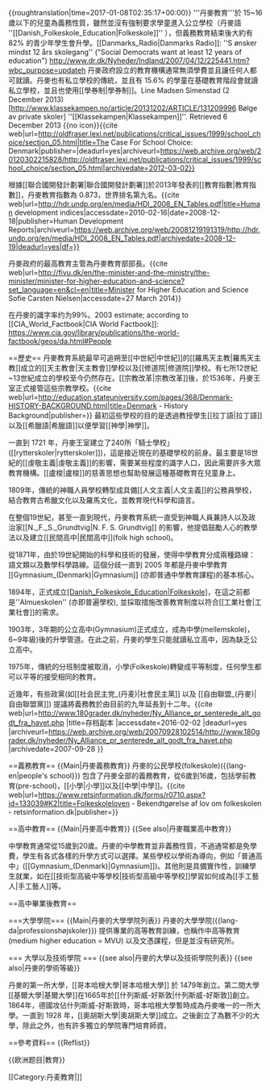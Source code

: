 {{roughtranslation|time=2017-01-08T02:35:17+00:00}}
'''丹麥教育'''於 15~16歲以下的兒童為義務性質，雖然並沒有強制要求學童進入公立學校（丹麥語 ''[[Danish_Folkeskole_Education|Folkeskole]]'' ），但義務教育結束後大約有 82% 的青少年學生會升學。<ref name="dr">[[Danmarks_Radio|Danmarks Radio]]: ''S ønsker mindst 12 års skolegang'' ("Social Democrats want at least 12 years of education") http://www.dr.dk/Nyheder/Indland/2007/04/12/225441.htm?wbc_purpose=updateh</ref> 丹麥政府設立的教育機構通常無須學費並且讓任何人都可就讀。丹麥也有私立學校的傳統，並且有 15.6% 的學童在基礎教育階段會就讀私立學校，並且也使用[[學券制|學券制]]。<ref>Line Madsen Simenstad (2 December 2013) [http://www.klassekampen.no/article/20131202/ARTICLE/131209996 Bølge av private skoler] ''[[Klassekampen|Klassekampen]]''. Retrieved 6 December 2013 {{no icon}}</ref><ref name="UVM-Private">{{cite web|url=http://oldfraser.lexi.net/publications/critical_issues/1999/school_choice/section_05.html|title=The Case For School Choice: Denmark|publisher=|deadurl=yes|archiveurl=https://web.archive.org/web/20120302215828/http://oldfraser.lexi.net/publications/critical_issues/1999/school_choice/section_05.html|archivedate=2012-03-02}}</ref>

根據[[聯合國開發計劃署|聯合國開發計劃署]]於2013年發表的[[教育指數|教育指數]]，丹麥教育指數為 0.873，世界排名第九名。<ref>{{cite web|url=http://hdr.undp.org/en/media/HDI_2008_EN_Tables.pdf|title=Human development indices|accessdate=2010-02-16|date=2008-12-18|publisher=Human Development Reports|archiveurl=https://web.archive.org/web/20081219191319/http://hdr.undp.org/en/media/HDI_2008_EN_Tables.pdf|archivedate=2008-12-19|deadurl=yes|df=}}</ref>

丹麥政府的最高教育主管為丹麥教育部部長。<ref>{{cite web|url=http://fivu.dk/en/the-minister-and-the-ministry/the-minister/minister-for-higher-education-and-science?set_language=en&cl=en|title=Minister for Higher Education and Science Sofie Carsten Nielsen|accessdate=27 March 2014}}</ref>

在丹麥的識字率约为99%。<ref>2003 estimate; according to [[CIA_World_Factbook|CIA World Factbook]]: https://www.cia.gov/library/publications/the-world-factbook/geos/da.html#People</ref>

==歷史==
丹麥教育系統最早可追朔至[[中世紀|中世紀]]的[[羅馬天主教|羅馬天主教]]成立的[[天主教會|天主教會]]學校以及[[修道院|修道院]]學校。有七所12世紀~13世紀成立的學校至今仍然存在。[[宗教改革|宗教改革]]後，於1536年，丹麥王室正式接管這些宗教學校。<ref>{{cite web|url=http://education.stateuniversity.com/pages/368/Denmark-HISTORY-BACKGROUND.html|title=Denmark - History  Background|publisher=}}</ref> 最初這些學校的目的是透過教授學生[[拉丁語|拉丁語]]以及[[希臘語|希臘語]]以便學習[[神學|神學]]。

一直到 1721 年，丹麥王室建立了240所「騎士學校」([[rytterskoler|rytterskoler]])，這是接近現在的基礎學校的前身。最主要是18世紀的[[虔敬主義|虔敬主義]]的影響，需要某些程度的識字人口，因此需要許多大眾教育機構。[[盧梭|盧梭]]的慈善思想也幫助發展這種基礎教育在兒童身上。

1809年，傳統的神職人員學校轉型成具備[[人文主義|人文主義]]的公務員學校，結合教育古希臘文化以及羅馬文化，並教育現代科學和語言。

在整個19世紀，甚至一直到現代，丹麥教育系統一直受到神職人員兼詩人以及政治家[[N._F._S._Grundtvig|N. F. S. Grundtvig]] 的影響，他提倡鼓勵人心的教學法以及建立[[民間高中|民間高中]](folk high school)。

從1871年，由於19世紀開始的科學和技術的發展，使得中學教育分成兩種路線：語文類以及數學科學路線。這個分歧一直到 2005 年都是丹麥中學教育[[Gymnasium_(Denmark)|Gymnasium]] (亦即普通中學教育課程)的基本核心。

1894年，正式成立[[Danish_Folkeskole_Education|Folkeskole]](公立學校，由政府建立的[[小學教育|小學教育]]系統)，在這之前都是''Almueskolen'' (亦即普遍學校), 並採取措施改善教育制度以符合[[工業社會|工業社會]]的需求。

1903年，3年期的公立高中(Gymnasium)正式成立，成為中學(mellemskole)，6~9年級)後的升學管道。在此之前，丹麥的學生只能就讀私立高中，因為缺乏公立高中。

1975年，傳統的分班制度被取消，小學(Folkeskole)轉變成平等制度，任何學生都可以平等的接受相同的教育。

近幾年，有些政黨(如[[社会民主党_(丹麦)|社會民主黨]] 以及 [[自由聯盟_(丹麥)|自由聯盟黨]]) 提議將義務教於由目前的九年延長到十二年。<ref>{{cite web|url=http://www.180grader.dk/nyheder/Ny_Alliance_pr_senterede_alt_godt_fra_havet.php |title=存档副本 |accessdate=2016-02-02 |deadurl=yes |archiveurl=https://web.archive.org/web/20070928102514/http://www.180grader.dk/nyheder/Ny_Alliance_pr_senterede_alt_godt_fra_havet.php |archivedate=2007-09-28 }}</ref>

==義務教育==
{{Main|丹麥義務教育}}
丹麥的公民學校(folkeskole)({{lang-en|people's school}}) 包含了丹麥全部的義務教育，從6歲到16歲，包括學前教育(pre-school)，[[小學|小學]]以及[[中學|中學]]。<ref name="folkeskoleloven">{{cite web|url=https://www.retsinformation.dk/forms/r0710.aspx?id=133039#K2|title=Folkeskoleloven - Bekendtgørelse af lov om folkeskolen - retsinformation.dk|publisher=}}</ref>

==高中教育==
{{Main|丹麥高中教育}}
{{See also|丹麥職業高中教育}}

中學教育通常從15歲到20歲。丹麥的中學教育並非義務性質，不過通常都是免學費，學生有各式各樣的升學方式可以選擇。某些學校以學術為導向，例如「普通高中」([[Gymnasium_(Denmark)|Gymnasium]])。其他則是具備實作性，訓練學生就業，如在[[技術型高級中等學校|技術型高級中等學校]]學習如何成為[[手工藝人|手工藝人]]等。

==高中畢業後教育==

===大學學院===
{{Main|丹麥的大學學院列表}}
丹麥的大學學院({{lang-da|professionshøjskoler}}) 提供專業的高等教育訓練，也稱作中高等教育(medium higher education = MVU) 以及文憑課程，但是並沒有研究所。

=== 大學以及技術學院 ===
{{see also|丹麥的大學以及技術學院列表}}
{{see also|丹麥的學術等級}}

丹麥的第一所大學，[[哥本哈根大學|哥本哈根大學]] 於 1479年創立。第二間大學[[基爾大學|基爾大學]]在1665年於[[什列斯威-好斯敦|什列斯威-好斯敦]]創立。1864年，德國攻佔什列斯威-好斯敦時，哥本哈根大學暫時成為丹麥唯一的一所大學。一直到 1928 年，[[奧胡斯大學|奧胡斯大學]]成立。之後創立了為數不少的大學，除此之外，也有許多獨立的學院專門培育師資。

==參考資料==
{{Reflist}}

{{欧洲题目|教育}}

[[Category:丹麦教育|]]
